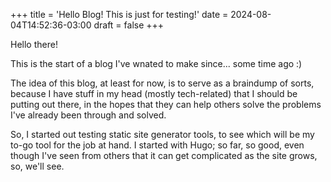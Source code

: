 +++
title = 'Hello Blog! This is just for testing!'
date = 2024-08-04T14:52:36-03:00
draft = false
+++

Hello there!

This is the start of a blog I've wnated to make since... some time ago :)

The idea of this blog, at least for now, is to serve as a braindump of sorts, because I have stuff in my head (mostly tech-related) that I should be putting out there, in the hopes that they can help others solve the problems I've already been through and solved.

So, I started out testing static site generator tools, to see which will be my to-go tool for the job at hand. I started with Hugo; so far, so good, even though I've seen from others that it can get complicated as the site grows, so, we'll see.

